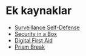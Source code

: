 # Ek kaynaklar


* [Surveillance Self-Defense](https://ssd.eff.org/)
* [Security in a Box](https://securityinabox.org/en/)
* [Digital First Aid](https://digitalfirstaid.org/en/)
* [Prism Break](https://prism-break.org/en/)